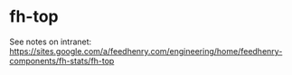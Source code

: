 fh-top
======

See notes on intranet: https://sites.google.com/a/feedhenry.com/engineering/home/feedhenry-components/fh-stats/fh-top

